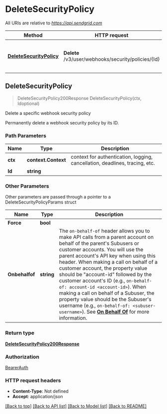 # DeleteSecurityPolicy

All URIs are relative to *https://api.sendgrid.com*

Method | HTTP request | Description
------------- | ------------- | -------------
[**DeleteSecurityPolicy**](DeleteSecurityPolicy.md#DeleteSecurityPolicy) | **Delete** /v3/user/webhooks/security/policies/{Id} | Delete a specific webhook security policy



## DeleteSecurityPolicy

> DeleteSecurityPolicy200Response DeleteSecurityPolicy(ctx, Idoptional)

Delete a specific webhook security policy

Permanently delete a webhook security policy by its ID.

### Path Parameters


Name | Type | Description
------------- | ------------- | -------------
**ctx** | **context.Context** | context for authentication, logging, cancellation, deadlines, tracing, etc.
**Id** | **string** | 

### Other Parameters

Other parameters are passed through a pointer to a DeleteSecurityPolicyParams struct


Name | Type | Description
------------- | ------------- | -------------
**Force** | **bool** | 
**Onbehalfof** | **string** | The `on-behalf-of` header allows you to make API calls from a parent account on behalf of the parent's Subusers or customer accounts. You will use the parent account's API key when using this header. When making a call on behalf of a customer account, the property value should be \"account-id\" followed by the customer account's ID (e.g., `on-behalf-of: account-id <account-id>`). When making a call on behalf of a Subuser, the property value should be the Subuser's username (e.g., `on-behalf-of: <subuser-username>`). See [**On Behalf Of**](https://docs.sendgrid.com/api-reference/how-to-use-the-sendgrid-v3-api/on-behalf-of) for more information.

### Return type

[**DeleteSecurityPolicy200Response**](DeleteSecurityPolicy200Response.md)

### Authorization

[BearerAuth](../README.md#BearerAuth)

### HTTP request headers

- **Content-Type**: Not defined
- **Accept**: application/json

[[Back to top]](#) [[Back to API list]](../README.md#documentation-for-api-endpoints)
[[Back to Model list]](../README.md#documentation-for-models)
[[Back to README]](../README.md)

